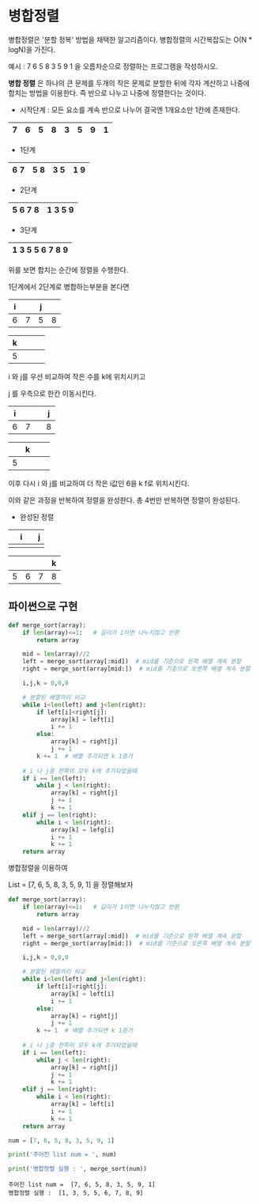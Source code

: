 # 병합정렬

병합정렬은 '분할 정복' 방법을 채택한 알고리즘이다. 병합정렬의 시간복잡도는 O(N * logN)을 가진다.

예시 : 7 6 5 8 3 5 9 1 을 오름차순으로 정렬하는 프로그램을 작성하시오.

**병합 정렬** 은 하나의 큰 문제를 두개의 작은 문제로 분할한 뒤에 각자 계산하고 나중에 합치는 방법을 이용한다. 즉 반으로 나누고 나중에 정렬한다는 것이다.



* 시작단계 : 모든 요소를 계속 반으로 나누어 결국엔 1개요소만 1칸에 존재한다.

|  7   |  6   |  5   |  8   |  3   |  5   |  9   |  1   |
| :--: | :--: | :--: | :--: | :--: | :--: | :--: | :--: |

* 1단계

| 6    7 | 5    8 | 3    5 | 1    9 |
| :----: | :----: | :----: | :----: |

* 2단계

| 5   6    7    8 | 1       3      5      9 |
| :-------------: | :---------------------: |

* 3단계

| 1    3    5    5    6    7    8    9 |
| :----------------------------------: |

 

위를 보면 합치는 순간에 정렬을 수행한다.

1단계에서 2단계로 병합하는부분을 본다면

| i    |      | j    |      |
| ---- | ---- | ---- | ---- |
| 6    | 7    | 5    | 8    |

| k    |      |      |      |
| ---- | ---- | ---- | ---- |
| 5    |      |      |      |

i 와 j를 우선 비교하여 작은 수를 k에 위치시키고

j 를 우측으로 한칸 이동시킨다.

| i    |      |      | j    |
| ---- | ---- | ---- | ---- |
| 6    | 7    |      | 8    |

|      | k    |      |      |
| ---- | ---- | ---- | ---- |
| 5    |      |      |      |

이후 다시 i 와 j를 비교하여 더 작은 i값인 6을 k f로 위치시킨다.

이와 같은 과정을 반복하여 정렬을 완성한다. 총 4번만 반복하면 정렬이 완성된다.

* 완성된 정렬

|      | i    |      | j    |
| ---- | ---- | ---- | ---- |
|      |      |      |      |

|      |      |      | k    |
| ---- | ---- | ---- | ---- |
| 5    | 6    | 7    | 8    |



## 파이썬으로 구현

```python
def merge_sort(array):
    if len(array)<=1:   # 길이가 1이면 나누지않고 반환
        return array

    mid = len(array)//2
    left = merge_sort(array[:mid])  # mid를 기준으로 왼쪽 배열 계속 분할
    right = merge_sort(array[mid:])  # mid를 기준으로 오른쪽 배열 계속 분할

    i,j,k = 0,0,0

    # 분할된 배열끼리 비교
    while i<len(left) and j<len(right):
        if left[i]<right[j]:
            array[k] = left[i]
            i += 1
        else:
            array[k] = right[j]
            j += 1
        k += 1  # 배열 추가되면 k 1증가
    
    # i 나 j중 한쪽이 모두 k에 추가되었을때
    if i == len(left):
        while j < len(right):
            array[k] = right[j]
            j += 1
            k += 1
    elif j == len(right):
        while i < len(right):
            array[k] = lefg[i]
            i += 1
            k += 1
    return array
```

병합정렬을 이용하여 

List = [7, 6, 5, 8, 3, 5, 9, 1] 을 정렬해보자

```python
def merge_sort(array):
    if len(array)<=1:   # 길이가 1이면 나누지않고 반환
        return array

    mid = len(array)//2
    left = merge_sort(array[:mid])  # mid를 기준으로 왼쪽 배열 계속 분할
    right = merge_sort(array[mid:])  # mid를 기준으로 오른쪽 배열 계속 분할

    i,j,k = 0,0,0

    # 분할된 배열끼리 비교
    while i<len(left) and j<len(right):
        if left[i]<right[j]:
            array[k] = left[i]
            i += 1
        else:
            array[k] = right[j]
            j += 1
        k += 1  # 배열 추가되면 k 1증가
    
    # i 나 j중 한쪽이 모두 k에 추가되었을때
    if i == len(left):
        while j < len(right):
            array[k] = right[j]
            j += 1
            k += 1
    elif j == len(right):
        while i < len(right):
            array[k] = left[i]
            i += 1
            k += 1
    return array

num = [7, 6, 5, 8, 3, 5, 9, 1]

print('주어진 list num = ', num)

print('병합정렬 실행 : ', merge_sort(num))
```

```
주어진 list num =  [7, 6, 5, 8, 3, 5, 9, 1]
병합정렬 실행 :  [1, 3, 5, 5, 6, 7, 8, 9]
```


